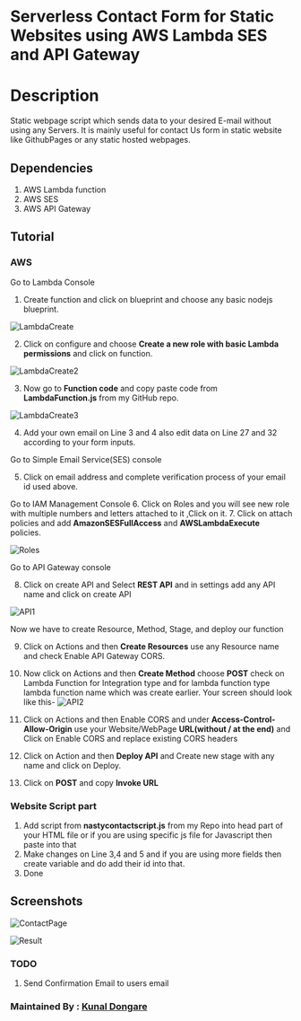 # Serverless Contact Form for Static Websites using AWS Lambda SES and API Gateway



# Description
Static webpage script which sends data to your desired E-mail without using any Servers. It is mainly useful for contact Us form in static website like GithubPages or any static hosted webpages.

## Dependencies
1. AWS Lambda function
2. AWS SES
3. AWS API Gateway

## Tutorial

### AWS 
Go to Lambda Console
1. Create function and click on blueprint and choose any basic nodejs blueprint.

![LambdaCreate](https://github.com/nastyzera/Serverless-ContactForm-Using-AWS-Lambda-SES-And-API-Gateway/raw/master/Screenshots/LambdaFunction1.png)

2. Click on configure and choose **Create a new role with basic Lambda permissions** and click on function.

![LambdaCreate2](https://github.com/nastyzera/Serverless-ContactForm-Using-AWS-Lambda-SES-And-API-Gateway/raw/master/Screenshots/LambdaFunction2.png)

3. Now go to **Function code** and copy paste code from **LambdaFunction.js** from my GitHub repo.

![LambdaCreate3](https://github.com/nastyzera/Serverless-ContactForm-Using-AWS-Lambda-SES-And-API-Gateway/raw/master/Screenshots/LambdaFunction3.png)

4. Add your own email on Line 3 and 4 also edit data on Line 27 and 32 according to your form inputs.

Go to Simple Email Service(SES) console

5. Click on email address and complete verification process of your email id used above.

Go to IAM Management Console 
6. Click on Roles and you will see new role with multiple numbers and letters attached to it ,Click on it.
7. Click on attach policies and add **AmazonSESFullAccess** and **AWSLambdaExecute** policies.

![Roles](https://github.com/nastyzera/Serverless-ContactForm-Using-AWS-Lambda-SES-And-API-Gateway/raw/master/Screenshots/Roles.png)

Go to API Gateway console

8. Click on create API and Select **REST API** and in settings  add any API name and click on create API

![API1](https://github.com/nastyzera/Serverless-ContactForm-Using-AWS-Lambda-SES-And-API-Gateway/raw/master/Screenshots/API1.png)

Now we have to create Resource, Method, Stage, and deploy our function

9. Click on Actions and then **Create Resources** use any Resource name and check Enable API Gateway CORS.
10. Now click on Actions and then **Create Method** choose **POST** check on Lambda Function for Integration type and for lambda function type lambda function name which was create earlier. Your screen should look like this-
![API2](https://github.com/nastyzera/Serverless-ContactForm-Using-AWS-Lambda-SES-And-API-Gateway/raw/master/Screenshots/API2.png)

10. Click on Actions and then Enable CORS and under **Access-Control-Allow-Origin** use your Website/WebPage **URL(without / at the end)** and Click on Enable CORS and replace existing CORS headers

11. Click on Action and then **Deploy API** and Create new stage with any name and click on Deploy.
12. Click on **POST** and copy **Invoke URL**

### Website Script part

1. Add script from **nastycontactscript.js** from my Repo into head part of your HTML file or if you are using specific js file for Javascript then paste into that
2. Make changes on Line 3,4 and 5 and if you are using more fields then  create variable and do add their id into that.
3. Done

## Screenshots

![ContactPage](https://github.com/nastyzera/Serverless-ContactForm-Using-AWS-Lambda-SES-And-API-Gateway/raw/master/Screenshots/contact.png)

![Result](https://github.com/nastyzera/Serverless-ContactForm-Using-AWS-Lambda-SES-And-API-Gateway/raw/master/Screenshots/last.png)

### TODO
1. Send Confirmation Email to users email


### Maintained By : [Kunal Dongare](https://github.com/nastyzera)


